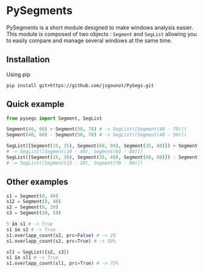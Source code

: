 PySegments
==========

PySegments is a short module designed to make windows analysis easier. This module is composed of two objects : `Segment` and `SegList` allowing you to easily compare and manage several windows at the same time. 

Installation
------------

Using pip 

```
pip install git+https://github.com/jsgounot/PySegs.git
```

Quick example 
-------------

```python
from pysegs import Segment, SegList

Segment(40, 60) + Segment(50, 70) # -> SegList([Segment(40 - 70)])
Segment(40, 60) - Segment(50, 70) # -> SegList([Segment(40 - 50)])

SegList([Segment(15, 25), Segment(60, 80), Segment(35, 40)]) + Segment(10, 38) 
# -> SegList([Segment(10 - 40), Segment(60 - 80)])
SegList([Segment(15, 30), Segment(35, 40), Segment(60, 80)]) - Segment(20, 70) 
# -> SegList([Segment(15 - 20), Segment(70 - 80)])
```

Other examples
--------------

```python
s1 = Segment(0, 40)
s12 = Segment(0, 40)
s2 = Segment(0, 20)
s3 = Segment(30, 50)

5 in s1 # -> True
s1 in s2 # -> True
s1.overlapp_count(s2, prc=False) # -> 20
s1.overlapp_count(s2, prc=True) # -> 50%

sl1 = SegList([s2, s3])
s1 in sl1 # -> True
s1.overlapp_count(sl1, prc=True) # -> 75%
```
